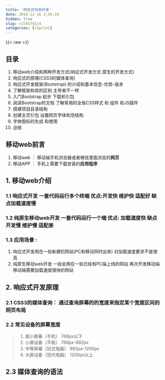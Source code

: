 ```yaml
---
title: '响应式布局开发' 
date: 2018-12-16 2:30:10
hidden: true
slug: v3lkk741j4
categories: [reprint]
---
```


{{< raw >}}

                    
<h2 id="articleHeader0">目录</h2>
<ol>
<li>移动web介绍和两种开发方式(响应式开发方式 原生的开发方式)</li>
<li>响应式的原理(CSS3的媒体查询)</li>
<li>响应式开发框架(Bootstrap) 的介绍和基本信息-优势-版本</li>
<li>了解框架和库的区别 主导者不一样</li>
<li>入门Bootstrap 起步 下载和引包</li>
<li>阅读Bootstrap的文档 了解常用的全局CSS样式 和 组件 和JS插件</li>
<li>搭建项目目录结构</li>
<li>创建主页引包 设置网页字体和空结构</li>
<li>字体图标的生成 和使用</li>
<li>总结</li>
</ol>
<h2 id="articleHeader1">移动web前言</h2>
<ol>
<li>移动web ： 移动端手机浏览器或者微信里面浏览的<strong>网页</strong>
</li>
<li>移动APP ： 手机上需要下载安装的<strong>应用程序</strong>
</li>
</ol>
<h2 id="articleHeader2">1. 移动web介绍</h2>
<h3 id="articleHeader3">1.1 响应式开发 一套代码运行多个终端 优点:开发快 维护快 适配好  缺点加载速度慢</h3>
<h3 id="articleHeader4">1.2 纯原生移动web开发 一套代码运行一个端 优点: 加载速度快 缺点开发慢  维护慢 适配差</h3>
<h3 id="articleHeader5">1.3 应用场景 :</h3>
<ol>
<li>响应式开发用在一些新建的网站(PC和移动同时出来) 对加载速度要求不是很高</li>
<li>纯原生移动web开发 一般会用在一些已经有PC端上线的网站 再次开发移动端  移动端需要加载速度很快的网站</li>
</ol>
<h2 id="articleHeader6">2. 响应式开发原理</h2>
<h3 id="articleHeader7">2.1 CSS3的媒体查询： 通过查询屏幕的的宽度来指定某个宽度区间的网页布局</h3>
<h3 id="articleHeader8">2.2 常见设备的屏幕宽度</h3>
<blockquote><ol>
<li>超小屏幕（手机）    768px以下</li>
<li>小屏设备（平板）    768px-992px</li>
<li>中等屏幕（旧式电脑）   992px-1200px</li>
<li>大屏设备（现代电脑）   1200px以上</li>
</ol></blockquote>
<h2 id="articleHeader9">2.3 媒体查询的语法</h2>
<div class="widget-codetool" style="display:none;">
      <div class="widget-codetool--inner">
      <span class="selectCode code-tool" data-toggle="tooltip" data-placement="top" title="" data-original-title="全选"></span>
      <span type="button" class="copyCode code-tool" data-toggle="tooltip" data-placement="top" data-clipboard-text="    @media screen and (条件){
        //满足条件执行CSS代码
    }

    and的前后必须有空格  条件通常只有两个 min-width max-width

    @media (条件){
        //满足条件执行CSS代码
    }

    可以简写省略 screen and" title="" data-original-title="复制"></span>
      <span type="button" class="saveToNote code-tool" data-toggle="tooltip" data-placement="top" title="" data-original-title="放进笔记"></span>
      </div>
      </div><pre class="css hljs"><code class="css">    @<span class="hljs-keyword">media</span> screen and (条件){
        //满足条件执行<span class="hljs-selector-tag">CSS</span>代码
    }

    <span class="hljs-selector-tag">and</span>的前后必须有空格  条件通常只有两个 <span class="hljs-selector-tag">min-width</span> <span class="hljs-selector-tag">max-width</span>

    @<span class="hljs-keyword">media</span> (条件){
        //满足条件执行<span class="hljs-selector-tag">CSS</span>代码
    }

    可以简写省略 <span class="hljs-selector-tag">screen</span> <span class="hljs-selector-tag">and</span></code></pre>
<h2 id="articleHeader10">2.4 媒体查询的写法的顺序和特性</h2>
<h3 id="articleHeader11">2.4.1 条件判断有两种</h3>
<blockquote>
<strong>min-width</strong> 屏幕宽度大于等于某个值生效 (最小宽度)<p><strong>max-width</strong> 屏幕宽度小于等于某个值的时候生效 (最大宽度)</p>
</blockquote>
<h3 id="articleHeader12">2.4.2 条件判断的参考值通常有以下4个</h3>
<div class="widget-codetool" style="display:none;">
      <div class="widget-codetool--inner">
      <span class="selectCode code-tool" data-toggle="tooltip" data-placement="top" title="" data-original-title="全选"></span>
      <span type="button" class="copyCode code-tool" data-toggle="tooltip" data-placement="top" data-clipboard-text="  width > 1200  大屏幕 大屏PC设备
  992 < width < 1200  中屏幕 老式电脑
  768 < width < 992  小屏幕 平板设备
  width < 768 超小屏幕 手机
" title="" data-original-title="复制"></span>
      <span type="button" class="saveToNote code-tool" data-toggle="tooltip" data-placement="top" title="" data-original-title="放进笔记"></span>
      </div>
      </div><pre class="hljs lsl"><code>  width &gt; <span class="hljs-number">1200</span>  大屏幕 大屏PC设备
  <span class="hljs-number">992</span> &lt; width &lt; <span class="hljs-number">1200</span>  中屏幕 老式电脑
  <span class="hljs-number">768</span> &lt; width &lt; <span class="hljs-number">992</span>  小屏幕 平板设备
  width &lt; <span class="hljs-number">768</span> 超小屏幕 手机
</code></pre>
<h3 id="articleHeader13">2.4.3 媒体查询判断的顺序说明</h3>
<p>1.如果使用min-width条件判断的时候 条件判断大小 要从小到大写</p>
<div class="widget-codetool" style="display:none;">
      <div class="widget-codetool--inner">
      <span class="selectCode code-tool" data-toggle="tooltip" data-placement="top" title="" data-original-title="全选"></span>
      <span type="button" class="copyCode code-tool" data-toggle="tooltip" data-placement="top" data-clipboard-text="  /*min-width: 768px 当屏幕的宽度大于等于768时 背景颜色为green */
  @media screen and (min-width: 768px){
      body{
          background-color: green;
      }
  }

  /*min-width: 992px 当屏幕的宽度大于等于992时 背景颜色为blue*/
  @media screen and (min-width: 992px){
      body{
          background-color: blue;
      }
  }

  /*min-width: 1200px 当宽度大于等于1200时 背景颜色为pink*/
  @media screen and (min-width: 1200px){
      body{
          background-color: pink;
      }
  }
  " title="" data-original-title="复制"></span>
      <span type="button" class="saveToNote code-tool" data-toggle="tooltip" data-placement="top" title="" data-original-title="放进笔记"></span>
      </div>
      </div><pre class="css hljs"><code class="css">  <span class="hljs-comment">/*min-width: 768px 当屏幕的宽度大于等于768时 背景颜色为green */</span>
  @<span class="hljs-keyword">media</span> screen and (min-width: <span class="hljs-number">768px</span>){
      <span class="hljs-selector-tag">body</span>{
          <span class="hljs-attribute">background-color</span>: green;
      }
  }

  <span class="hljs-comment">/*min-width: 992px 当屏幕的宽度大于等于992时 背景颜色为blue*/</span>
  @<span class="hljs-keyword">media</span> screen and (min-width: <span class="hljs-number">992px</span>){
      <span class="hljs-selector-tag">body</span>{
          <span class="hljs-attribute">background-color</span>: blue;
      }
  }

  <span class="hljs-comment">/*min-width: 1200px 当宽度大于等于1200时 背景颜色为pink*/</span>
  @<span class="hljs-keyword">media</span> screen and (min-width: <span class="hljs-number">1200px</span>){
      <span class="hljs-selector-tag">body</span>{
          <span class="hljs-attribute">background-color</span>: pink;
      }
  }
  </code></pre>
<p>2.如果使用max-width条件判断到时候 条件判断大小 要从大到小写</p>
<div class="widget-codetool" style="display:none;">
      <div class="widget-codetool--inner">
      <span class="selectCode code-tool" data-toggle="tooltip" data-placement="top" title="" data-original-title="全选"></span>
      <span type="button" class="copyCode code-tool" data-toggle="tooltip" data-placement="top" data-clipboard-text="  /*max-width: 1200px:宽度在1200以下*/
  @media screen and (max-width: 1200px) {
      body {
          background-color: green;
      }
  }

  /*max-width: 992px:宽度在992以下*/
  @media screen and (max-width: 992px) {
      body {
          background-color: blue;
      }
  }

  /*max-width: 768px:宽度在768以下*/
  @media screen and (max-width: 768px) {
      body {
          background-color: pink;
      }
  }
" title="" data-original-title="复制"></span>
      <span type="button" class="saveToNote code-tool" data-toggle="tooltip" data-placement="top" title="" data-original-title="放进笔记"></span>
      </div>
      </div><pre class="css hljs"><code class="css">  <span class="hljs-comment">/*max-width: 1200px:宽度在1200以下*/</span>
  @<span class="hljs-keyword">media</span> screen and (max-width: <span class="hljs-number">1200px</span>) {
      <span class="hljs-selector-tag">body</span> {
          <span class="hljs-attribute">background-color</span>: green;
      }
  }

  <span class="hljs-comment">/*max-width: 992px:宽度在992以下*/</span>
  @<span class="hljs-keyword">media</span> screen and (max-width: <span class="hljs-number">992px</span>) {
      <span class="hljs-selector-tag">body</span> {
          <span class="hljs-attribute">background-color</span>: blue;
      }
  }

  <span class="hljs-comment">/*max-width: 768px:宽度在768以下*/</span>
  @<span class="hljs-keyword">media</span> screen and (max-width: <span class="hljs-number">768px</span>) {
      <span class="hljs-selector-tag">body</span> {
          <span class="hljs-attribute">background-color</span>: pink;
      }
  }
</code></pre>
<h3 id="articleHeader14">2.3.4 写法的特性有两个</h3>
<ol>
<li>向上兼容 只写了小的判断, 大的判断没有写, 但是在大屏幕下也会生效</li>
<li>向下覆盖 同时写了小的判断和大的判断, 满足大的条件会生效大的条件的样式, 大的条件写在后面会把小的条件的样式覆盖</li>
</ol>
<h3 id="articleHeader15">2.3.5 使用媒体查询实现网页布局</h3>
<ol>
<li>
<p>在大屏幕下显示4列 中屏幕显示3列 小屏幕显示2列 超小屏幕显示1列</p>
<div class="widget-codetool" style="display:none;">
      <div class="widget-codetool--inner">
      <span class="selectCode code-tool" data-toggle="tooltip" data-placement="top" title="" data-original-title="全选"></span>
      <span type="button" class="copyCode code-tool" data-toggle="tooltip" data-placement="top" data-clipboard-text="  /*w 768~992  每一行放置两个子元素  50%*/
  @media screen and (min-width: 768px){
      .box > div{
          width: 50%;
      }
  }
  /* w 992~1200 每一行放置三个子元素  33.33%*/
  @media screen and (min-width: 992px){
      .box > div{
          width: 33.33%;
      }
  }
  /*w >1200 每一行放置四个子元素 25%*/
  @media screen and (min-width: 1200px){
      .box > div{
          width: 25%;
      }
  }" title="" data-original-title="复制"></span>
      <span type="button" class="saveToNote code-tool" data-toggle="tooltip" data-placement="top" title="" data-original-title="放进笔记"></span>
      </div>
      </div><pre class="css hljs"><code class="css">  <span class="hljs-comment">/*w 768~992  每一行放置两个子元素  50%*/</span>
  @<span class="hljs-keyword">media</span> screen and (min-width: <span class="hljs-number">768px</span>){
      <span class="hljs-selector-class">.box</span> &gt; <span class="hljs-selector-tag">div</span>{
          <span class="hljs-attribute">width</span>: <span class="hljs-number">50%</span>;
      }
  }
  <span class="hljs-comment">/* w 992~1200 每一行放置三个子元素  33.33%*/</span>
  @<span class="hljs-keyword">media</span> screen and (min-width: <span class="hljs-number">992px</span>){
      <span class="hljs-selector-class">.box</span> &gt; <span class="hljs-selector-tag">div</span>{
          <span class="hljs-attribute">width</span>: <span class="hljs-number">33.33%</span>;
      }
  }
  <span class="hljs-comment">/*w &gt;1200 每一行放置四个子元素 25%*/</span>
  @<span class="hljs-keyword">media</span> screen and (min-width: <span class="hljs-number">1200px</span>){
      <span class="hljs-selector-class">.box</span> &gt; <span class="hljs-selector-tag">div</span>{
          <span class="hljs-attribute">width</span>: <span class="hljs-number">25%</span>;
      }
  }</code></pre>
</li>
<li>原理就是通过媒体查询判断条件改变盒子的宽度</li>
</ol>
<h2 id="articleHeader16">3. 响应式开发框架 Bootstrap介绍</h2>
<ol>
<li>特点：灵活简介，代码优雅，美观大方</li>
<li>好处：Bootstrap 让我们的Web开发更简单，更快捷</li>
<li>版本：目前市面上使用最多的是3.x.x版本 除此之外还有2.3.2对IE8支持 现已有4.0.0的正式版</li>
<li>相关链接: <a href="http://v3.bootcss.com/" rel="nofollow noreferrer" target="_blank">中文官网</a> <a href="http://expo.bootcss.com/" rel="nofollow noreferrer" target="_blank">使用Bootstrap构建的网站</a>
</li>
</ol>
<h2 id="articleHeader17">4. 库和框架的区别</h2>
<ol>
<li>jquery : <strong>库</strong> 便捷的DOM (你想实现什么功能就调用什么方法)(主导者是你 你调用库)</li>
<li>Bootstrap : <strong>框架</strong> 界面工具集 框架是他来控制你 (框架制定好了一系列规则 用户按照规则进行编写)可以实现整个网站大多数功能</li>
<li>插件 : fullpage 功能比较单一 只是实现了网页里面的某个或几个功能</li>
</ol>
<h2 id="articleHeader18">5. Bootstrap的基本使用</h2>
<h3 id="articleHeader19">5.1 下载: 去Bootstrap官网<a href="http://v3.bootcss.com/" rel="nofollow noreferrer" target="_blank">中文官网</a> 的起步里面下载生产环境的Bootstrap 解压之后把整个文件夹放到项目里面来 也可以使用<a href="http://www.bootcdn.cn/bootstrap/" rel="nofollow noreferrer" target="_blank">BootstrapCDN</a>
</h3>
<h3 id="articleHeader20">5.2 引入Bootstrap</h3>
<ol>
<li>先引入Bootstrap的CSS(如果想要主题可以在引入带主题的CSS)</li>
<li>再引入自己的CSS</li>
<li>先引入jquery(因为Bootstrap依赖jquery)</li>
<li>再引入Bootstrap的JS</li>
<li>再引入自己的JS</li>
</ol>
<div class="widget-codetool" style="display:none;">
      <div class="widget-codetool--inner">
      <span class="selectCode code-tool" data-toggle="tooltip" data-placement="top" title="" data-original-title="全选"></span>
      <span type="button" class="copyCode code-tool" data-toggle="tooltip" data-placement="top" data-clipboard-text="<!DOCTYPE html>
<html lang=&quot;zh-CN&quot;>
  <head>
    <meta charset=&quot;utf-8&quot;>
    <meta http-equiv=&quot;X-UA-Compatible&quot; content=&quot;IE=edge&quot;>
    <meta name=&quot;viewport&quot; content=&quot;width=device-width, initial-scale=1&quot;>
    <!-- 上述3个meta标签*必须*放在最前面，任何其他内容都*必须*跟随其后！ -->
    <title>Bootstrap 101 Template</title>

    <!-- Bootstrap -->
    <link href=&quot;lib/bootstrap/css/bootstrap.css&quot; rel=&quot;stylesheet&quot;>

    <!-- html5 shiv是为了让低版本IE支持html5新标签  -->
    <!-- respond.js是为了让低版本IE支持CSS3媒体查询 -->
    <!-- 但是注意respond.js需要在服务器下运行 就是localhost 不能再file下运行不然无法工作 -->
    <!-- 条件注释 IE版本小于IE9 条件成立就执行下面的代码  如果条件不成立就是注释不执行 -->
    <!--[if lt IE 9]>
      <script src=&quot;https://cdn.bootcss.com/html5shiv/3.7.3/html5shiv.min.js&quot;></script>
      <script src=&quot;https://cdn.bootcss.com/respond.js/1.4.2/respond.min.js&quot;></script>
    <![endif]-->
  </head>
  <body>
  
    <!-- bootstrap的JS插件依赖jquery 所以要先引入jquery -->
    <script src=&quot;lib/jquery/jquery.min.js&quot;></script>
    <!-- 在引入Bootstrap的JS文件 -->
    <script src=&quot;lib/bootstrap/js/bootstrap.min.js&quot;></script>
  </body>
</html>" title="" data-original-title="复制"></span>
      <span type="button" class="saveToNote code-tool" data-toggle="tooltip" data-placement="top" title="" data-original-title="放进笔记"></span>
      </div>
      </div><pre class="xml hljs"><code class="html"><span class="hljs-meta">&lt;!DOCTYPE html&gt;</span>
<span class="hljs-tag">&lt;<span class="hljs-name">html</span> <span class="hljs-attr">lang</span>=<span class="hljs-string">"zh-CN"</span>&gt;</span>
  <span class="hljs-tag">&lt;<span class="hljs-name">head</span>&gt;</span>
    <span class="hljs-tag">&lt;<span class="hljs-name">meta</span> <span class="hljs-attr">charset</span>=<span class="hljs-string">"utf-8"</span>&gt;</span>
    <span class="hljs-tag">&lt;<span class="hljs-name">meta</span> <span class="hljs-attr">http-equiv</span>=<span class="hljs-string">"X-UA-Compatible"</span> <span class="hljs-attr">content</span>=<span class="hljs-string">"IE=edge"</span>&gt;</span>
    <span class="hljs-tag">&lt;<span class="hljs-name">meta</span> <span class="hljs-attr">name</span>=<span class="hljs-string">"viewport"</span> <span class="hljs-attr">content</span>=<span class="hljs-string">"width=device-width, initial-scale=1"</span>&gt;</span>
    <span class="hljs-comment">&lt;!-- 上述3个meta标签*必须*放在最前面，任何其他内容都*必须*跟随其后！ --&gt;</span>
    <span class="hljs-tag">&lt;<span class="hljs-name">title</span>&gt;</span>Bootstrap 101 Template<span class="hljs-tag">&lt;/<span class="hljs-name">title</span>&gt;</span>

    <span class="hljs-comment">&lt;!-- Bootstrap --&gt;</span>
    <span class="hljs-tag">&lt;<span class="hljs-name">link</span> <span class="hljs-attr">href</span>=<span class="hljs-string">"lib/bootstrap/css/bootstrap.css"</span> <span class="hljs-attr">rel</span>=<span class="hljs-string">"stylesheet"</span>&gt;</span>

    <span class="hljs-comment">&lt;!-- html5 shiv是为了让低版本IE支持html5新标签  --&gt;</span>
    <span class="hljs-comment">&lt;!-- respond.js是为了让低版本IE支持CSS3媒体查询 --&gt;</span>
    <span class="hljs-comment">&lt;!-- 但是注意respond.js需要在服务器下运行 就是localhost 不能再file下运行不然无法工作 --&gt;</span>
    <span class="hljs-comment">&lt;!-- 条件注释 IE版本小于IE9 条件成立就执行下面的代码  如果条件不成立就是注释不执行 --&gt;</span>
    <span class="hljs-comment">&lt;!--[if lt IE 9]&gt;
      &lt;script src="https://cdn.bootcss.com/html5shiv/3.7.3/html5shiv.min.js"&gt;&lt;/script&gt;
      &lt;script src="https://cdn.bootcss.com/respond.js/1.4.2/respond.min.js"&gt;&lt;/script&gt;
    &lt;![endif]--&gt;</span>
  <span class="hljs-tag">&lt;/<span class="hljs-name">head</span>&gt;</span>
  <span class="hljs-tag">&lt;<span class="hljs-name">body</span>&gt;</span>
  
    <span class="hljs-comment">&lt;!-- bootstrap的JS插件依赖jquery 所以要先引入jquery --&gt;</span>
    <span class="hljs-tag">&lt;<span class="hljs-name">script</span> <span class="hljs-attr">src</span>=<span class="hljs-string">"lib/jquery/jquery.min.js"</span>&gt;</span><span class="undefined"></span><span class="hljs-tag">&lt;/<span class="hljs-name">script</span>&gt;</span>
    <span class="hljs-comment">&lt;!-- 在引入Bootstrap的JS文件 --&gt;</span>
    <span class="hljs-tag">&lt;<span class="hljs-name">script</span> <span class="hljs-attr">src</span>=<span class="hljs-string">"lib/bootstrap/js/bootstrap.min.js"</span>&gt;</span><span class="undefined"></span><span class="hljs-tag">&lt;/<span class="hljs-name">script</span>&gt;</span>
  <span class="hljs-tag">&lt;/<span class="hljs-name">body</span>&gt;</span>
<span class="hljs-tag">&lt;/<span class="hljs-name">html</span>&gt;</span></code></pre>
<h3 id="articleHeader21">5.3 引包的顺序</h3>
<ol>
<li>先引入第三方的框架</li>
<li>再引入自己的文件</li>
<li>CSS放到head里面引入(有些特殊的JS文件对页面渲染有作用的要放到head中)</li>
<li>js放到body结束标签是上面引入</li>
</ol>
<h3 id="articleHeader22">5.4 视口</h3>
<ol>
<li>视口: 浏览器的可视窗口 在PC端是会受到浏览器窗口变化而变化</li>
<li>视口在PC端是可视窗口(会变的) 在移动端有一个固定的值 通常是默认980</li>
<li>但是默认移动端的时候980会造成网页的缩放或者出滚动条</li>
<li>解决移动端默认视口会造成网页缩放和滚动条 设置meta标签设置默认是视口的宽度等于设备的宽度<code>&lt;meta name="viewport" content="width=device-width"&gt;</code>
</li>
<li>视口的其他属性 初始化缩放 initial-scale=1.0 是否允许用户缩放 user-scalable=no 最大 maximum-scale=1.0 和最小缩放  minimum-scale=1.0</li>
<li>meta:vp+tab 凡是写移动端页面一来就是加上视口</li>
</ol>
<h3 id="articleHeader23">5.5 浏览器兼容模式</h3>
<p>1.<code>&lt;meta http-equiv="X-UA-Compatible" content="IE=edge"&gt;</code></p>
<ol>
<li>http-equiv="X-UA-Compatible" 表示设置IE浏览器的兼容模式</li>
<li>content="IE=edge" 表示让IE浏览器用最新的渲染引擎渲染页面</li>
</ol>
<h2 id="articleHeader24">6. Bootstrap文档</h2>
<h3 id="articleHeader25">6.1 基础CSS样式</h3>
<ul>
<li>
<p><a href="http://v3.bootcss.com/css/#overview" rel="nofollow noreferrer" target="_blank">概要</a> (常用)</p>
<ul><li>布局容器</li></ul>
</li>
<li>
<p><a href="http://v3.bootcss.com/css/#grid" rel="nofollow noreferrer" target="_blank">栅格系统</a> (常用)</p>
<ul>
<li>
<strong>xs</strong> : 超小屏幕 手机 (&lt;768px)</li>
<li>
<strong>sm</strong> : 小屏幕 平板 (≥768px)</li>
<li>
<strong>md</strong> : 中等屏幕 桌面显示器 (≥992px)</li>
<li>
<strong>lg</strong> : 大屏幕 大桌面显示器 (≥1200px)</li>
</ul>
</li>
<li>
<p><a href="http://v3.bootcss.com/css/#type" rel="nofollow noreferrer" target="_blank">预置排版样式</a></p>
<ul>
<li>统一预制标签样式</li>
<li>文本对齐 (常用)</li>
<li>改变大小写</li>
</ul>
</li>
<li>
<p><a href="http://v3.bootcss.com/css/#code" rel="nofollow noreferrer" target="_blank">代码样式</a></p>
<ul><li>页面输出代码</li></ul>
</li>
<li>
<p><a href="http://v3.bootcss.com/css/#tables" rel="nofollow noreferrer" target="_blank">表格样式</a></p>
<ul><li>各种表格样式</li></ul>
</li>
<li>
<p><a href="http://v3.bootcss.com/css/#forms" rel="nofollow noreferrer" target="_blank">表单样式</a></p>
<ul><li>各种表单组合的样式</li></ul>
</li>
<li>
<p><a href="http://v3.bootcss.com/css/#buttons" rel="nofollow noreferrer" target="_blank">按钮样式</a></p>
<ul><li>各种按钮颜色 和 按钮大小等样式 (常用)</li></ul>
</li>
<li>
<p><a href="http://v3.bootcss.com/css/#images" rel="nofollow noreferrer" target="_blank">图片样式</a></p>
<ul><li>图片圆角的样式</li></ul>
</li>
<li>
<p><a href="http://v3.bootcss.com/css/#helper-classes" rel="nofollow noreferrer" target="_blank">辅助工具类</a></p>
<ul>
<li>内容块居中 (常用)</li>
<li>快速浮动 和 清除浮动 (常用)</li>
<li>显示隐藏 (常用)</li>
</ul>
</li>
<li>
<p><a href="http://v3.bootcss.com/css/#responsive-utilities" rel="nofollow noreferrer" target="_blank">响应式工具类</a> (常用)</p>
<ul>
<li>
<strong>hidden-xx</strong> : 在某种屏幕下隐藏</li>
<li>
<strong>visible-xx</strong> : 在某种屏幕尺寸下显示</li>
</ul>
</li>
<li>基础CSS这块只是将我们常用想一些元素的样式做了美化,如果需要使用直接拿过来用就行了</li>
</ul>
<h3 id="articleHeader26">6.2 预制界面组件</h3>
<ul>
<li>
<a href="http://v3.bootcss.com/components/#nav" rel="nofollow noreferrer" target="_blank">导航</a> (常用)</li>
<li>
<a href="http://v3.bootcss.com/components/#navbar" rel="nofollow noreferrer" target="_blank">导航条</a> (常用)</li>
<li><a href="http://v3.bootcss.com/components/#breadcrumbs" rel="nofollow noreferrer" target="_blank">面包屑导航</a></li>
<li>
<a href="http://v3.bootcss.com/components/#dropdowns" rel="nofollow noreferrer" target="_blank">下拉菜单</a> (常用)</li>
<li><a href="http://v3.bootcss.com/components/#btn-dropdowns" rel="nofollow noreferrer" target="_blank">按钮式下拉菜单</a></li>
<li><a href="http://v3.bootcss.com/components/#btn-groups" rel="nofollow noreferrer" target="_blank">按钮组</a></li>
<li><a href="http://v3.bootcss.com/components/#input-groups" rel="nofollow noreferrer" target="_blank">输入框组</a></li>
<li><a href="http://v3.bootcss.com/components/#alerts" rel="nofollow noreferrer" target="_blank">警告框</a></li>
<li><a href="http://v3.bootcss.com/components/#page-header" rel="nofollow noreferrer" target="_blank">页头</a></li>
<li><a href="http://v3.bootcss.com/components/#pagination" rel="nofollow noreferrer" target="_blank">分页</a></li>
<li>
<a href="http://v3.bootcss.com/components/#list-group" rel="nofollow noreferrer" target="_blank">列表组</a> (常用)</li>
<li>
<a href="http://v3.bootcss.com/components/#panels" rel="nofollow noreferrer" target="_blank">面板</a> (常用)</li>
<li>
<a href="http://v3.bootcss.com/components/#media" rel="nofollow noreferrer" target="_blank">媒体对象</a> (常用)</li>
<li><a href="http://v3.bootcss.com/components/#progress" rel="nofollow noreferrer" target="_blank">进度条</a></li>
<li>
<a href="http://v3.bootcss.com/components/#glyphicons" rel="nofollow noreferrer" target="_blank">Glyphicons字体图标</a> (常用)</li>
<li><a href="http://v3.bootcss.com/components/#labels" rel="nofollow noreferrer" target="_blank">标签</a></li>
<li><a href="http://v3.bootcss.com/components/#badges" rel="nofollow noreferrer" target="_blank">徽章</a></li>
<li><a href="http://v3.bootcss.com/components/#thumbnails" rel="nofollow noreferrer" target="_blank">缩略图</a></li>
<li><a href="http://v3.bootcss.com/components/#jumbotron" rel="nofollow noreferrer" target="_blank">大屏幕</a></li>
<li><a href="http://v3.bootcss.com/components/#responsive-embed" rel="nofollow noreferrer" target="_blank">嵌入内容</a></li>
<li><a href="http://v3.bootcss.com/components/#wells" rel="nofollow noreferrer" target="_blank">内嵌</a></li>
<li>将我们日常使用的一些功能块例如下拉菜单,提前写好,我们使用时直接找到对应的demo然后拿回来做相应调整就行了</li>
</ul>
<h3 id="articleHeader27">6.3 Javascript 插件</h3>
<ul>
<li>
<a href="http://v3.bootcss.com/javascript/#modals" rel="nofollow noreferrer" target="_blank">模态对话框</a> (常用)</li>
<li>
<a href="http://v3.bootcss.com/javascript/#dropdowns" rel="nofollow noreferrer" target="_blank">下拉菜单</a> (常用)</li>
<li>
<a href="http://v3.bootcss.com/javascript/#scrollspy" rel="nofollow noreferrer" target="_blank">滚动监听</a> (常用)</li>
<li>
<a href="http://v3.bootcss.com/javascript/#tabs" rel="nofollow noreferrer" target="_blank">标签页</a> (常用)</li>
<li><a href="http://v3.bootcss.com/javascript/#tooltips" rel="nofollow noreferrer" target="_blank">工具提示</a></li>
<li><a href="http://v3.bootcss.com/javascript/#popovers" rel="nofollow noreferrer" target="_blank">弹出框</a></li>
<li><a href="http://v3.bootcss.com/javascript/#alerts" rel="nofollow noreferrer" target="_blank">警告框</a></li>
<li><a href="http://v3.bootcss.com/javascript/#buttons" rel="nofollow noreferrer" target="_blank">按钮</a></li>
<li>
<a href="http://v3.bootcss.com/javascript/#collapse" rel="nofollow noreferrer" target="_blank">折叠面板</a> (常用)</li>
<li>
<a href="http://v3.bootcss.com/javascript/#carousel" rel="nofollow noreferrer" target="_blank">轮播图</a> (常用)</li>
<li>
<p><a href="http://v3.bootcss.com/javascript/#affix" rel="nofollow noreferrer" target="_blank">吸顶效果</a> (常用)</p>
<ul>
<li>data-spy="affix"</li>
<li>data-offset-top="什么位置出现"</li>
<li>data-offset-bottom="什么位置消失"</li>
</ul>
</li>
</ul>
<h3 id="articleHeader28">6.4 Javascript插件依赖情况</h3>
<ul><li>
<p><a href="https://github.com/jquery/jquery" rel="nofollow noreferrer" target="_blank">jQuery</a></p>
<blockquote>Bootstrap 框架中的所有JS组件都依赖jquery实现</blockquote>
</li></ul>
<h2 id="articleHeader29">7. 项目搭建</h2>
<h3 id="articleHeader30">7.1 搭建Bootstrap页面骨架及项目目录结构</h3>
<div class="widget-codetool" style="display:none;">
      <div class="widget-codetool--inner">
      <span class="selectCode code-tool" data-toggle="tooltip" data-placement="top" title="" data-original-title="全选"></span>
      <span type="button" class="copyCode code-tool" data-toggle="tooltip" data-placement="top" data-clipboard-text="├─ /project/ ··················· 项目所在目录
└─┬─ /css/ ······················· 自己的CSS文件
  ├─ /font/ ······················ 使用到的字体文件
  ├─ /img/ ······················· 使用到的图片文件
  ├─ /js/ ························ 自己写的JS脚步
  ├─ /lib/ ······················· 从第三方下载回来的库【只用不改】
  ├─ /favicon.ico ················ 站点图标
  └─ /index.html ················· 入口文件" title="" data-original-title="复制"></span>
      <span type="button" class="saveToNote code-tool" data-toggle="tooltip" data-placement="top" title="" data-original-title="放进笔记"></span>
      </div>
      </div><pre class="hljs crystal"><code>├─ /project/ ··················· 项目所在目录
└─┬─ /css/ ······················· 自己的CSS文件
  ├─ /font/ ······················ 使用到的字体文件
  ├─ /img/ ······················· 使用到的图片文件
  ├─ /js/ ························ 自己写的JS脚步
  ├─ /<span class="hljs-class"><span class="hljs-keyword">lib</span>/ ······················· 从第三方下载回来的库【只用不改】</span>
  ├─ /favicon.ico ················ 站点图标
  └─ /index.html ················· 入口文件</code></pre>
<h4>7.1.1 约定编码规范</h4>
<h5>1. HTML约定</h5>
<ol>
<li>在head中引入必要的CSS文件,优先引入第三方的CSS,方便我们自己的样式覆盖</li>
<li>在body末尾引入必要的JS文件,优先引入第三方的JS文件,注意JS文件之间的依赖关系</li>
</ol>
<p>比如Bootstrap.js 依赖jquery,那就应该先引入jquery.js 然后引用Bootstrap.js</p>
<h5>2. CSS约定</h5>
<ol>
<li>除了公共级别的样式,其余样式全部由模块前缀</li>
<li>尽量使用直接子代选择器 少用间接子代选择器避免误杀</li>
</ol>
<h3 id="articleHeader31">7.2 创建主页 引入相应的文件</h3>
<div class="widget-codetool" style="display:none;">
      <div class="widget-codetool--inner">
      <span class="selectCode code-tool" data-toggle="tooltip" data-placement="top" title="" data-original-title="全选"></span>
      <span type="button" class="copyCode code-tool" data-toggle="tooltip" data-placement="top" data-clipboard-text="<!DOCTYPE html>
<html lang=&quot;en&quot;>
<head>
  <meta charset=&quot;UTF-8&quot;>
  <title></title>
  <link rel=&quot;stylesheet&quot; href=&quot;lib/bootstrap/bootstrap.css&quot;>
  <link rel=&quot;stylesheet&quot; href=&quot;index.css&quot;>
</head>
<body>
  <script src=&quot;lib/jquery/jquery.js&quot;></script>
  <script src=&quot;lib/bootstrap/bootstrap.js&quot;></script>
  <script src=&quot;index.js&quot;></script>
</body>
</html>" title="" data-original-title="复制"></span>
      <span type="button" class="saveToNote code-tool" data-toggle="tooltip" data-placement="top" title="" data-original-title="放进笔记"></span>
      </div>
      </div><pre class="xml hljs"><code class="html"><span class="hljs-meta">&lt;!DOCTYPE html&gt;</span>
<span class="hljs-tag">&lt;<span class="hljs-name">html</span> <span class="hljs-attr">lang</span>=<span class="hljs-string">"en"</span>&gt;</span>
<span class="hljs-tag">&lt;<span class="hljs-name">head</span>&gt;</span>
  <span class="hljs-tag">&lt;<span class="hljs-name">meta</span> <span class="hljs-attr">charset</span>=<span class="hljs-string">"UTF-8"</span>&gt;</span>
  <span class="hljs-tag">&lt;<span class="hljs-name">title</span>&gt;</span><span class="hljs-tag">&lt;/<span class="hljs-name">title</span>&gt;</span>
  <span class="hljs-tag">&lt;<span class="hljs-name">link</span> <span class="hljs-attr">rel</span>=<span class="hljs-string">"stylesheet"</span> <span class="hljs-attr">href</span>=<span class="hljs-string">"lib/bootstrap/bootstrap.css"</span>&gt;</span>
  <span class="hljs-tag">&lt;<span class="hljs-name">link</span> <span class="hljs-attr">rel</span>=<span class="hljs-string">"stylesheet"</span> <span class="hljs-attr">href</span>=<span class="hljs-string">"index.css"</span>&gt;</span>
<span class="hljs-tag">&lt;/<span class="hljs-name">head</span>&gt;</span>
<span class="hljs-tag">&lt;<span class="hljs-name">body</span>&gt;</span>
  <span class="hljs-tag">&lt;<span class="hljs-name">script</span> <span class="hljs-attr">src</span>=<span class="hljs-string">"lib/jquery/jquery.js"</span>&gt;</span><span class="undefined"></span><span class="hljs-tag">&lt;/<span class="hljs-name">script</span>&gt;</span>
  <span class="hljs-tag">&lt;<span class="hljs-name">script</span> <span class="hljs-attr">src</span>=<span class="hljs-string">"lib/bootstrap/bootstrap.js"</span>&gt;</span><span class="undefined"></span><span class="hljs-tag">&lt;/<span class="hljs-name">script</span>&gt;</span>
  <span class="hljs-tag">&lt;<span class="hljs-name">script</span> <span class="hljs-attr">src</span>=<span class="hljs-string">"index.js"</span>&gt;</span><span class="undefined"></span><span class="hljs-tag">&lt;/<span class="hljs-name">script</span>&gt;</span>
<span class="hljs-tag">&lt;/<span class="hljs-name">body</span>&gt;</span>
<span class="hljs-tag">&lt;/<span class="hljs-name">html</span>&gt;</span></code></pre>
<h3 id="articleHeader32">7.3 在我们默认样式表中讲默认字体设置为</h3>
<div class="widget-codetool" style="display:none;">
      <div class="widget-codetool--inner">
      <span class="selectCode code-tool" data-toggle="tooltip" data-placement="top" title="" data-original-title="全选"></span>
      <span type="button" class="copyCode code-tool" data-toggle="tooltip" data-placement="top" data-clipboard-text="body{
  font-family: &quot;Helvetica Neue&quot;, Helvetica, Microsoft Yahei, Hiragino Sans GB, WenQuanYi Micro Hei, sans-serif;
}" title="" data-original-title="复制"></span>
      <span type="button" class="saveToNote code-tool" data-toggle="tooltip" data-placement="top" title="" data-original-title="放进笔记"></span>
      </div>
      </div><pre class="css hljs"><code class="css"><span class="hljs-selector-tag">body</span>{
  <span class="hljs-attribute">font-family</span>: <span class="hljs-string">"Helvetica Neue"</span>, Helvetica, Microsoft Yahei, Hiragino Sans GB, WenQuanYi Micro Hei, sans-serif;
}</code></pre>
<h3 id="articleHeader33">7.4 完成页面空结构</h3>
<blockquote>先划分好页面的大容器,然后具体看每一个容器的单独情况</blockquote>
<div class="widget-codetool" style="display:none;">
      <div class="widget-codetool--inner">
      <span class="selectCode code-tool" data-toggle="tooltip" data-placement="top" title="" data-original-title="全选"></span>
      <span type="button" class="copyCode code-tool" data-toggle="tooltip" data-placement="top" data-clipboard-text="  <!--  头部区域 -->
  <header></header>
  <!-- /头部区域 -->
  <!--  广告轮播 -->
  <section></section>
  <!-- /广告轮播 -->
  <!--  立即预约 -->
  <section></section>
  <!-- /立即预约 -->
  <!--  产品介绍 -->
  <section></section>
  <!-- /产品介绍 -->
  <!--  新闻资讯 -->
  <section></section>
  <!-- /新闻资讯 -->
  <!--  合作伙伴 -->
  <section></section>
  <!-- /合作伙伴 -->
  <!-- 脚注区域 -->
  <footer></footer>
  <!-- /脚注区域 -->" title="" data-original-title="复制"></span>
      <span type="button" class="saveToNote code-tool" data-toggle="tooltip" data-placement="top" title="" data-original-title="放进笔记"></span>
      </div>
      </div><pre class="xml hljs"><code class="html">  <span class="hljs-comment">&lt;!--  头部区域 --&gt;</span>
  <span class="hljs-tag">&lt;<span class="hljs-name">header</span>&gt;</span><span class="hljs-tag">&lt;/<span class="hljs-name">header</span>&gt;</span>
  <span class="hljs-comment">&lt;!-- /头部区域 --&gt;</span>
  <span class="hljs-comment">&lt;!--  广告轮播 --&gt;</span>
  <span class="hljs-tag">&lt;<span class="hljs-name">section</span>&gt;</span><span class="hljs-tag">&lt;/<span class="hljs-name">section</span>&gt;</span>
  <span class="hljs-comment">&lt;!-- /广告轮播 --&gt;</span>
  <span class="hljs-comment">&lt;!--  立即预约 --&gt;</span>
  <span class="hljs-tag">&lt;<span class="hljs-name">section</span>&gt;</span><span class="hljs-tag">&lt;/<span class="hljs-name">section</span>&gt;</span>
  <span class="hljs-comment">&lt;!-- /立即预约 --&gt;</span>
  <span class="hljs-comment">&lt;!--  产品介绍 --&gt;</span>
  <span class="hljs-tag">&lt;<span class="hljs-name">section</span>&gt;</span><span class="hljs-tag">&lt;/<span class="hljs-name">section</span>&gt;</span>
  <span class="hljs-comment">&lt;!-- /产品介绍 --&gt;</span>
  <span class="hljs-comment">&lt;!--  新闻资讯 --&gt;</span>
  <span class="hljs-tag">&lt;<span class="hljs-name">section</span>&gt;</span><span class="hljs-tag">&lt;/<span class="hljs-name">section</span>&gt;</span>
  <span class="hljs-comment">&lt;!-- /新闻资讯 --&gt;</span>
  <span class="hljs-comment">&lt;!--  合作伙伴 --&gt;</span>
  <span class="hljs-tag">&lt;<span class="hljs-name">section</span>&gt;</span><span class="hljs-tag">&lt;/<span class="hljs-name">section</span>&gt;</span>
  <span class="hljs-comment">&lt;!-- /合作伙伴 --&gt;</span>
  <span class="hljs-comment">&lt;!-- 脚注区域 --&gt;</span>
  <span class="hljs-tag">&lt;<span class="hljs-name">footer</span>&gt;</span><span class="hljs-tag">&lt;/<span class="hljs-name">footer</span>&gt;</span>
  <span class="hljs-comment">&lt;!-- /脚注区域 --&gt;</span></code></pre>
<h2 id="articleHeader34">8. 栅格系统</h2>
<div class="widget-codetool" style="display:none;">
      <div class="widget-codetool--inner">
      <span class="selectCode code-tool" data-toggle="tooltip" data-placement="top" title="" data-original-title="全选"></span>
      <span type="button" class="copyCode code-tool" data-toggle="tooltip" data-placement="top" data-clipboard-text="<div class=&quot;row&quot;>
  <div class=&quot;col-md-2&quot;>
  </div>
  <div class=&quot;col-md-5&quot;>
  </div>
  <div class=&quot;col-md-2&quot;>
  </div>
  <div class=&quot;col-md-3&quot;>
  </div>
</div>" title="" data-original-title="复制"></span>
      <span type="button" class="saveToNote code-tool" data-toggle="tooltip" data-placement="top" title="" data-original-title="放进笔记"></span>
      </div>
      </div><pre class="xml hljs"><code class="html"><span class="hljs-tag">&lt;<span class="hljs-name">div</span> <span class="hljs-attr">class</span>=<span class="hljs-string">"row"</span>&gt;</span>
  <span class="hljs-tag">&lt;<span class="hljs-name">div</span> <span class="hljs-attr">class</span>=<span class="hljs-string">"col-md-2"</span>&gt;</span>
  <span class="hljs-tag">&lt;/<span class="hljs-name">div</span>&gt;</span>
  <span class="hljs-tag">&lt;<span class="hljs-name">div</span> <span class="hljs-attr">class</span>=<span class="hljs-string">"col-md-5"</span>&gt;</span>
  <span class="hljs-tag">&lt;/<span class="hljs-name">div</span>&gt;</span>
  <span class="hljs-tag">&lt;<span class="hljs-name">div</span> <span class="hljs-attr">class</span>=<span class="hljs-string">"col-md-2"</span>&gt;</span>
  <span class="hljs-tag">&lt;/<span class="hljs-name">div</span>&gt;</span>
  <span class="hljs-tag">&lt;<span class="hljs-name">div</span> <span class="hljs-attr">class</span>=<span class="hljs-string">"col-md-3"</span>&gt;</span>
  <span class="hljs-tag">&lt;/<span class="hljs-name">div</span>&gt;</span>
<span class="hljs-tag">&lt;/<span class="hljs-name">div</span>&gt;</span></code></pre>
<h3 id="articleHeader35">1. row类</h3>
<div class="widget-codetool" style="display:none;">
      <div class="widget-codetool--inner">
      <span class="selectCode code-tool" data-toggle="tooltip" data-placement="top" title="" data-original-title="全选"></span>
      <span type="button" class="copyCode code-tool" data-toggle="tooltip" data-placement="top" data-clipboard-text="<div class=&quot;row&quot;>
</div>" title="" data-original-title="复制"></span>
      <span type="button" class="saveToNote code-tool" data-toggle="tooltip" data-placement="top" title="" data-original-title="放进笔记"></span>
      </div>
      </div><pre class="xml hljs"><code class="html"><span class="hljs-tag">&lt;<span class="hljs-name">div</span> <span class="hljs-attr">class</span>=<span class="hljs-string">"row"</span>&gt;</span>
<span class="hljs-tag">&lt;/<span class="hljs-name">div</span>&gt;</span></code></pre>
<h3 id="articleHeader36">2. col-**-* 类</h3>
<div class="widget-codetool" style="display:none;">
      <div class="widget-codetool--inner">
      <span class="selectCode code-tool" data-toggle="tooltip" data-placement="top" title="" data-original-title="全选"></span>
      <span type="button" class="copyCode code-tool" data-toggle="tooltip" data-placement="top" data-clipboard-text="<div class=&quot;col-md-3&quot;>
</div>" title="" data-original-title="复制"></span>
      <span type="button" class="saveToNote code-tool" data-toggle="tooltip" data-placement="top" title="" data-original-title="放进笔记"></span>
      </div>
      </div><pre class="xml hljs"><code class="html"><span class="hljs-tag">&lt;<span class="hljs-name">div</span> <span class="hljs-attr">class</span>=<span class="hljs-string">"col-md-3"</span>&gt;</span>
<span class="hljs-tag">&lt;/<span class="hljs-name">div</span>&gt;</span></code></pre>
<ul>
<li>col-xs-[列数]：在超小屏幕下展示几份</li>
<li>col-sm-[列数]：在小屏幕下展示几份</li>
<li>col-md-[列数]：在中等屏幕下展示几份</li>
<li>col-lg-[列数]：在大屏幕下展示几份</li>
<li>
<strong>xs</strong> : 超小屏幕 手机 (&lt;768px)</li>
<li>
<strong>sm</strong> : 小屏幕 平板 (≥768px)</li>
<li>
<strong>md</strong> : 中等屏幕 桌面显示器 (≥992px)</li>
<li>
<strong>lg</strong> : 大屏幕 大桌面显示器 (≥1200px)</li>
</ul>
<blockquote>此处顶部通栏已经被划分为四列<br>text-center的作用就是让内部内容居中显示</blockquote>
<h2 id="articleHeader37">9.字体图标</h2>
<h3 id="articleHeader38">1. <a href="https://icomoon.io/" rel="nofollow noreferrer" target="_blank">字体图标生成网站</a>
</h3>
<div class="widget-codetool" style="display:none;">
      <div class="widget-codetool--inner">
      <span class="selectCode code-tool" data-toggle="tooltip" data-placement="top" title="" data-original-title="全选"></span>
      <span type="button" class="copyCode code-tool" data-toggle="tooltip" data-placement="top" data-clipboard-text="@font-face {
    font-family: 'itcast';
    src: url('../fonts/MiFie-Web-Font.eot') format('embedded-opentype'), url('../fonts/MiFie-Web-Font.svg') format('svg'), url('../fonts/MiFie-Web-Font.ttf') format('truetype'), url('../fonts/MiFie-Web-Font.woff') format('woff');
}

[class^=&quot;icon-&quot;],
[class*=&quot; icon-&quot;] {
    /*注意上面选择器中间的空格
我们使用的名为itcast的字体就是最上面的@font-face的方式声明*/
    /*当字体名字之间有空格的都要用引号引起来 ,如果没有空格的话可以不用引号*/
    font-family: itcast;
}" title="" data-original-title="复制"></span>
      <span type="button" class="saveToNote code-tool" data-toggle="tooltip" data-placement="top" title="" data-original-title="放进笔记"></span>
      </div>
      </div><pre class="css hljs"><code class="css">@<span class="hljs-keyword">font-face</span> {
    <span class="hljs-attribute">font-family</span>: <span class="hljs-string">'itcast'</span>;
    <span class="hljs-attribute">src</span>: <span class="hljs-built_in">url</span>(<span class="hljs-string">'../fonts/MiFie-Web-Font.eot'</span>) <span class="hljs-built_in">format</span>(<span class="hljs-string">'embedded-opentype'</span>), <span class="hljs-built_in">url</span>(<span class="hljs-string">'../fonts/MiFie-Web-Font.svg'</span>) <span class="hljs-built_in">format</span>(<span class="hljs-string">'svg'</span>), <span class="hljs-built_in">url</span>(<span class="hljs-string">'../fonts/MiFie-Web-Font.ttf'</span>) <span class="hljs-built_in">format</span>(<span class="hljs-string">'truetype'</span>), <span class="hljs-built_in">url</span>(<span class="hljs-string">'../fonts/MiFie-Web-Font.woff'</span>) <span class="hljs-built_in">format</span>(<span class="hljs-string">'woff'</span>);
}

<span class="hljs-selector-attr">[class^="icon-"]</span>,
<span class="hljs-selector-attr">[class*=" icon-"]</span> {
    <span class="hljs-comment">/*注意上面选择器中间的空格
我们使用的名为itcast的字体就是最上面的@font-face的方式声明*/</span>
    <span class="hljs-comment">/*当字体名字之间有空格的都要用引号引起来 ,如果没有空格的话可以不用引号*/</span>
    <span class="hljs-attribute">font-family</span>: itcast;
}</code></pre>
<h3 id="articleHeader39">2. 字体格式</h3>
<ul>
<li>eot : embedded-opentype</li>
<li>svg : svg</li>
<li>ttf : truetype</li>
<li>woff : woff</li>
</ul>
<h3 id="articleHeader40">3. 字体图标生成步骤</h3>
<ol>
<li>进入 <a href="https://icomoon.io/" rel="nofollow noreferrer" target="_blank">https://icomoon.io/</a> 网站</li>
<li>点击右上角 icomoonApp</li>
<li>点击左上角 import icons</li>
<li>选中所有导入的图标</li>
<li>点击右下角 generate font</li>
<li>点击左上角 preferences 设置字体名称 和 类名前缀</li>
<li>点击download</li>
<li>解压生成好的压缩包 里面有demo.html</li>
<li>打开demo.html能够查看图标对应类名</li>
<li>使用 的时候 把 fonts文件夹放到项目 并且引入style.css（这里面就定义了那些图标的类名）</li>
</ol>
<h3 id="articleHeader41">4. 字体图标的使用步骤</h3>
<ol>
<li>得下载或者生成或者去借(去别的网站拿)一个字体文件</li>
<li>
<p>使用@font-face定义一个字体名称</p>
<ol>
<li>先指定字体的名称font-family:"字体名称";</li>
<li>引入这个字体名称对应的字体文件 如果不考虑兼容只引入ttf src:url(路径.ttf) format("truetype")</li>
</ol>
</li>
<li>
<p>定义一个图标的类名来使用图标</p>
<ol>
<li>先使用图标对应的字体名称font-family:"字体名称";</li>
<li>指定图标的编码放到类名的伪元素的content里面 content: "e945";</li>
<li>清除默认的斜体</li>
</ol>
</li>
<li>在页面使用定义好的图标的类名就可以了</li>
</ol>
<h2 id="articleHeader42">总结</h2>
<ol>
<li>移动web ： 移动端浏览器显示的网页</li>
<li>
<p>移动web的两种开发方式</p>
<ol>
<li>响应式开发方式：一套代码运行多个终端  开发快维护快加载慢 适配好 用在一些新建的网站对速度要求不高的</li>
<li>纯原生移动web开发 ：分别写两套代码 开发慢维护慢加载快 适配差 用在一些已经上线的了PC再次开发移动web 对加载速度要求高的网页</li>
</ol>
</li>
<li>
<p>响应式开发原理</p>
<ol>
<li>CSS3媒体查询实现</li>
<li>
<p>媒体查询语法</p>
<div class="widget-codetool" style="display:none;">
      <div class="widget-codetool--inner">
      <span class="selectCode code-tool" data-toggle="tooltip" data-placement="top" title="" data-original-title="全选"></span>
      <span type="button" class="copyCode code-tool" data-toggle="tooltip" data-placement="top" data-clipboard-text="  @meida screen and (){

    sreen and 可以省略 如果不省略 and前后要有空格

  }" title="" data-original-title="复制"></span>
      <span type="button" class="saveToNote code-tool" data-toggle="tooltip" data-placement="top" title="" data-original-title="放进笔记"></span>
      </div>
      </div><pre class="hljs autoit"><code>  <span class="hljs-symbol">@meida</span> screen <span class="hljs-literal">and</span> (){

    sreen <span class="hljs-literal">and</span> 可以省略 如果不省略 <span class="hljs-literal">and</span>前后要有空格

  }</code></pre>
</li>
<li>
<p>媒体查询的条件判断和顺序说明</p>
<div class="widget-codetool" style="display:none;">
      <div class="widget-codetool--inner">
      <span class="selectCode code-tool" data-toggle="tooltip" data-placement="top" title="" data-original-title="全选"></span>
      <span type="button" class="copyCode code-tool" data-toggle="tooltip" data-placement="top" data-clipboard-text="1. 媒体查询有两个条件判断 min-width: 屏幕宽度大于等于某个值成立 条件判断要从小到大写
2. max-width：屏幕宽度小于等于某个值成立 条件判断要从大到小写" title="" data-original-title="复制"></span>
      <span type="button" class="saveToNote code-tool" data-toggle="tooltip" data-placement="top" title="" data-original-title="放进笔记"></span>
      </div>
      </div><pre class="hljs arduino"><code><span class="hljs-number">1.</span> 媒体查询有两个条件判断 <span class="hljs-built_in">min</span>-<span class="hljs-built_in">width</span>: 屏幕宽度大于等于某个值成立 条件判断要从小到大写
<span class="hljs-number">2.</span> <span class="hljs-built_in">max</span>-<span class="hljs-built_in">width</span>：屏幕宽度小于等于某个值成立 条件判断要从大到小写</code></pre>
</li>
<li>
<p>媒体查询的特性</p>
<div class="widget-codetool" style="display:none;">
      <div class="widget-codetool--inner">
      <span class="selectCode code-tool" data-toggle="tooltip" data-placement="top" title="" data-original-title="全选"></span>
      <span type="button" class="copyCode code-tool" data-toggle="tooltip" data-placement="top" data-clipboard-text="1. 向上兼容 ： 没有写大的判断 也能生效小屏幕的判断
2. 向下覆盖 ： 同时写了小和大屏幕的判断 大屏幕在后面会覆盖小屏幕的样式" title="" data-original-title="复制"></span>
      <span type="button" class="saveToNote code-tool" data-toggle="tooltip" data-placement="top" title="" data-original-title="放进笔记"></span>
      </div>
      </div><pre class="hljs markdown"><code><span class="hljs-bullet">1. </span>向上兼容 ： 没有写大的判断 也能生效小屏幕的判断
<span class="hljs-bullet">2. </span>向下覆盖 ： 同时写了小和大屏幕的判断 大屏幕在后面会覆盖小屏幕的样式</code></pre>
</li>
</ol>
</li>
<li>响应式开发框架Bootstrap： 灵活简介 代码优雅 美观大方</li>
<li>
<p>使用Bootstrap框架</p>
<ol>
<li>下载</li>
<li>
<p>引入bootstrap</p>
<div class="widget-codetool" style="display:none;">
      <div class="widget-codetool--inner">
      <span class="selectCode code-tool" data-toggle="tooltip" data-placement="top" title="" data-original-title="全选"></span>
      <span type="button" class="copyCode code-tool" data-toggle="tooltip" data-placement="top" data-clipboard-text="  1. 先引入bootstrap.css
  2. 引入jquery
  3. 引入bootstrap.js" title="" data-original-title="复制"></span>
      <span type="button" class="saveToNote code-tool" data-toggle="tooltip" data-placement="top" title="" data-original-title="放进笔记"></span>
      </div>
      </div><pre class="hljs lsl"><code>  <span class="hljs-number">1.</span> 先引入bootstrap.css
  <span class="hljs-number">2.</span> 引入jquery
  <span class="hljs-number">3.</span> 引入bootstrap.js</code></pre>
</li>
</ol>
</li>
<li>视口 : 浏览器可视窗口移动端设置视口和设备一样宽</li>
<li>布局容器 .container : 固定宽度且居中 .container-fluid 宽度100%</li>
<li><p>栅格系统</p></li>
<li><ol>
<li>栅格系统的4个档次<br>col-xs w&lt;768<br>col-sm 768&lt;w&lt;992<br>col-md 992&lt;w&lt;1200<br>col-lg w&gt;1200</li>
<li>栅格系统默认一行分为12列<br>分成4列 col-xx-3<br>分理3列 col-xx-4<br>分理2列 col-xx-6<br>分理1列 col-xx-12</li>
</ol></li>
<ol>
<li>搭建项目 fonts css/font.css img lib</li>
<li>创建Index.html 引包 先引入第三方 再引入自己的</li>
<li>创建页面的骨架</li>
<li>搭建顶部通栏 .container&gt;.row&gt;col-md-2col-md-5col-md-2col-md-3</li>
<li>
<p>字体图标</p>
<ol>
<li>bootstrap官方图标 组件-&gt;字体图标 拷贝图标类名即可</li>
<li>自己生成字体图标 <a href="https://icomoon.io/#home" rel="nofollow noreferrer" target="_blank">icomoon.io</a>网站生成</li>
<li>引入生成好的字体图标样式文件同时字体文件要放在旁边</li>
</ol>
</li>
<li>bootstrap的按钮 全局CSS -&gt; 按钮</li>
</ol>
</ol>

                
{{< /raw >}}

# 版权声明
本文资源来源互联网，仅供学习研究使用，版权归该资源的合法拥有者所有，

本文仅用于学习、研究和交流目的。转载请注明出处、完整链接以及原作者。

原作者若认为本站侵犯了您的版权，请联系我们，我们会立即删除！

## 原文标题
响应式布局开发

## 原文链接
[https://segmentfault.com/a/1190000013029933](https://segmentfault.com/a/1190000013029933)

